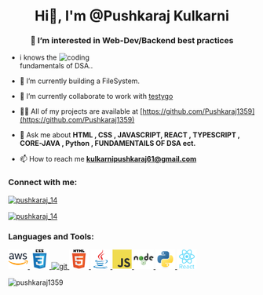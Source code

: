 <h1 align="center">Hi👋, I'm @Pushkaraj Kulkarni</h1>
<h3 align="center">👀 I’m interested in Web-Dev/Backend best practices </h3>

<img align="right" alt="coding" width="400" src="https://tse2.mm.bing.net/th?id=OIP.gReLR6hZjwyBxHmfLN1AVwHaFj&pid=Api&P=0&h=180">

- i knows the fundamentals of DSA..
- 🌱 I’m currently building a FileSystem.

- 👯 I’m currently collaborate to work with [testygo](https://in.search.yahoo.com/search?fr=mcafee&type=E210IN885G0&p=testygo)

- 👨‍💻 All of my projects are available at [https://github.com/Pushkaraj1359](https://github.com/Pushkaraj1359)

- 💬 Ask me about **HTML , CSS , JAVASCRIPT, REACT , TYPESCRIPT , CORE-JAVA , Python ,  FUNDAMENTAILS OF DSA ect.**

- 📫 How to reach me **kulkarnipushkaraj61@gmail.com**

<h3 align="left">Connect with me:</h3>
<p align="left">
<a href="https://instagram.com/pushkaraj_14" target="blank"><img align="center" src="https://raw.githubusercontent.com/rahuldkjain/github-profile-readme-generator/master/src/images/icons/Social/instagram.svg" alt="pushkaraj_14" height="30" width="40" /></a>
</p><p align="left"><a href="https://WWW.linkedin.com/in/pushkaraj-kulkarni1359" target="blank"><img align="center" src="https://raw.githubusercontent.com/rahuldkjain/github-profile-readme-generator/master/src/images/icons/Social/github.svg" alt="pushkaraj_14" height="30" width="40" /></a></p>

<h3 align="left">Languages and Tools:</h3>
<p align="left"> <a href="https://aws.amazon.com" target="_blank" rel="noreferrer"> <img src="https://raw.githubusercontent.com/devicons/devicon/master/icons/amazonwebservices/amazonwebservices-original-wordmark.svg" alt="aws" width="40" height="40"/> </a> <a href="https://www.w3schools.com/css/" target="_blank" rel="noreferrer"> <img src="https://raw.githubusercontent.com/devicons/devicon/master/icons/css3/css3-original-wordmark.svg" alt="css3" width="40" height="40"/> </a> <a href="https://git-scm.com/" target="_blank" rel="noreferrer"> <img src="https://www.vectorlogo.zone/logos/git-scm/git-scm-icon.svg" alt="git" width="40" height="40"/> </a> <a href="https://www.w3.org/html/" target="_blank" rel="noreferrer"> <img src="https://raw.githubusercontent.com/devicons/devicon/master/icons/html5/html5-original-wordmark.svg" alt="html5" width="40" height="40"/> </a> <a href="https://www.java.com" target="_blank" rel="noreferrer"> <img src="https://raw.githubusercontent.com/devicons/devicon/master/icons/java/java-original.svg" alt="java" width="40" height="40"/> </a> <a href="https://developer.mozilla.org/en-US/docs/Web/JavaScript" target="_blank" rel="noreferrer"> <img src="https://raw.githubusercontent.com/devicons/devicon/master/icons/javascript/javascript-original.svg" alt="javascript" width="40" height="40"/> </a> <a href="https://nodejs.org" target="_blank" rel="noreferrer"> <img src="https://raw.githubusercontent.com/devicons/devicon/master/icons/nodejs/nodejs-original-wordmark.svg" alt="nodejs" width="40" height="40"/> </a> <a href="https://www.python.org" target="_blank" rel="noreferrer"> <img src="https://raw.githubusercontent.com/devicons/devicon/master/icons/python/python-original.svg" alt="python" width="40" height="40"/> </a> <a href="https://reactjs.org/" target="_blank" rel="noreferrer"> <img src="https://raw.githubusercontent.com/devicons/devicon/master/icons/react/react-original-wordmark.svg" alt="react" width="40" height="40"/> </a> </p>

<p><img align="center" src="https://github-readme-stats.vercel.app/api/top-langs?username=pushkaraj1359&show_icons=true&locale=en&layout=compact" alt="pushkaraj1359" /></p>
